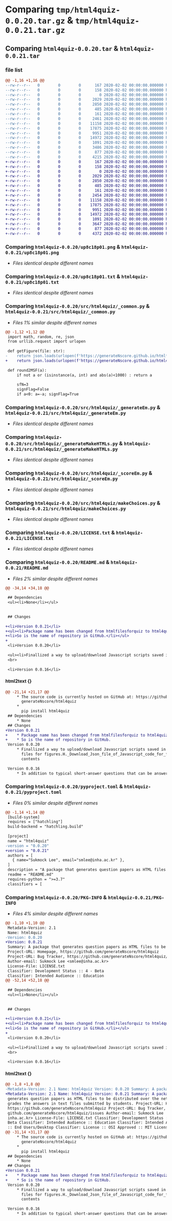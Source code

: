 # Comparing `tmp/html4quiz-0.0.20.tar.gz` & `tmp/html4quiz-0.0.21.tar.gz`

## Comparing `html4quiz-0.0.20.tar` & `html4quiz-0.0.21.tar`

### file list

```diff
@@ -1,16 +1,16 @@
--rw-r--r--   0        0        0      167 2020-02-02 00:00:00.000000 html4quiz-0.0.20/Embedding Images in HTMLs.url
--rw-r--r--   0        0        0      158 2020-02-02 00:00:00.000000 html4quiz-0.0.20/Packaging.url
--rw-r--r--   0        0        0        0 2020-02-02 00:00:00.000000 html4quiz-0.0.20/certutil -encode mypicture.png mypicture.txt.txt
--rw-r--r--   0        0        0     2029 2020-02-02 00:00:00.000000 html4quiz-0.0.20/up8c18p01.png
--rw-r--r--   0        0        0     2850 2020-02-02 00:00:00.000000 html4quiz-0.0.20/up8c18p01.txt
--rw-r--r--   0        0        0      485 2020-02-02 00:00:00.000000 html4quiz-0.0.20/updatePackage.txt
--rw-r--r--   0        0        0      161 2020-02-02 00:00:00.000000 html4quiz-0.0.20/src/html4quiz/__init__.py
--rw-r--r--   0        0        0     2461 2020-02-02 00:00:00.000000 html4quiz-0.0.20/src/html4quiz/_common.py
--rw-r--r--   0        0        0    11158 2020-02-02 00:00:00.000000 html4quiz-0.0.20/src/html4quiz/_generateEm.py
--rw-r--r--   0        0        0    17875 2020-02-02 00:00:00.000000 html4quiz-0.0.20/src/html4quiz/_generateMakeHTMLs.py
--rw-r--r--   0        0        0     9951 2020-02-02 00:00:00.000000 html4quiz-0.0.20/src/html4quiz/_scoreEm.py
--rw-r--r--   0        0        0    14972 2020-02-02 00:00:00.000000 html4quiz-0.0.20/src/html4quiz/makeChoices.py
--rw-r--r--   0        0        0     1091 2020-02-02 00:00:00.000000 html4quiz-0.0.20/LICENSE.txt
--rw-r--r--   0        0        0     3486 2020-02-02 00:00:00.000000 html4quiz-0.0.20/README.md
--rw-r--r--   0        0        0      877 2020-02-02 00:00:00.000000 html4quiz-0.0.20/pyproject.toml
--rw-r--r--   0        0        0     4215 2020-02-02 00:00:00.000000 html4quiz-0.0.20/PKG-INFO
+-rw-r--r--   0        0        0      167 2020-02-02 00:00:00.000000 html4quiz-0.0.21/Embedding Images in HTMLs.url
+-rw-r--r--   0        0        0      158 2020-02-02 00:00:00.000000 html4quiz-0.0.21/Packaging.url
+-rw-r--r--   0        0        0        0 2020-02-02 00:00:00.000000 html4quiz-0.0.21/certutil -encode mypicture.png mypicture.txt.txt
+-rw-r--r--   0        0        0     2029 2020-02-02 00:00:00.000000 html4quiz-0.0.21/up8c18p01.png
+-rw-r--r--   0        0        0     2850 2020-02-02 00:00:00.000000 html4quiz-0.0.21/up8c18p01.txt
+-rw-r--r--   0        0        0      485 2020-02-02 00:00:00.000000 html4quiz-0.0.21/updatePackage.txt
+-rw-r--r--   0        0        0      161 2020-02-02 00:00:00.000000 html4quiz-0.0.21/src/html4quiz/__init__.py
+-rw-r--r--   0        0        0     2454 2020-02-02 00:00:00.000000 html4quiz-0.0.21/src/html4quiz/_common.py
+-rw-r--r--   0        0        0    11158 2020-02-02 00:00:00.000000 html4quiz-0.0.21/src/html4quiz/_generateEm.py
+-rw-r--r--   0        0        0    17875 2020-02-02 00:00:00.000000 html4quiz-0.0.21/src/html4quiz/_generateMakeHTMLs.py
+-rw-r--r--   0        0        0     9951 2020-02-02 00:00:00.000000 html4quiz-0.0.21/src/html4quiz/_scoreEm.py
+-rw-r--r--   0        0        0    14972 2020-02-02 00:00:00.000000 html4quiz-0.0.21/src/html4quiz/makeChoices.py
+-rw-r--r--   0        0        0     1091 2020-02-02 00:00:00.000000 html4quiz-0.0.21/LICENSE.txt
+-rw-r--r--   0        0        0     3647 2020-02-02 00:00:00.000000 html4quiz-0.0.21/README.md
+-rw-r--r--   0        0        0      877 2020-02-02 00:00:00.000000 html4quiz-0.0.21/pyproject.toml
+-rw-r--r--   0        0        0     4372 2020-02-02 00:00:00.000000 html4quiz-0.0.21/PKG-INFO
```

### Comparing `html4quiz-0.0.20/up8c18p01.png` & `html4quiz-0.0.21/up8c18p01.png`

 * *Files identical despite different names*

### Comparing `html4quiz-0.0.20/up8c18p01.txt` & `html4quiz-0.0.21/up8c18p01.txt`

 * *Files identical despite different names*

### Comparing `html4quiz-0.0.20/src/html4quiz/_common.py` & `html4quiz-0.0.21/src/html4quiz/_common.py`

 * *Files 1% similar despite different names*

```diff
@@ -1,12 +1,12 @@
 import math, random, re, json
 from urllib.request import urlopen
 
 def getFigure(file: str):
-    return json.loads(urlopen(f'https://generateNscore.github.io/htmlfilesforquiz/JS/{file}.json').read())
+    return json.loads(urlopen(f'https://generateNscore.github.io/html4quiz/JS/{file}.json').read())
 
 def round2MSF(a):
     if not a or (isinstance(a, int) and abs(a)<1000) : return a
 
     sfN=3
     signFlag=False
     if a<0: a=-a; signFlag=True
```

### Comparing `html4quiz-0.0.20/src/html4quiz/_generateEm.py` & `html4quiz-0.0.21/src/html4quiz/_generateEm.py`

 * *Files identical despite different names*

### Comparing `html4quiz-0.0.20/src/html4quiz/_generateMakeHTMLs.py` & `html4quiz-0.0.21/src/html4quiz/_generateMakeHTMLs.py`

 * *Files identical despite different names*

### Comparing `html4quiz-0.0.20/src/html4quiz/_scoreEm.py` & `html4quiz-0.0.21/src/html4quiz/_scoreEm.py`

 * *Files identical despite different names*

### Comparing `html4quiz-0.0.20/src/html4quiz/makeChoices.py` & `html4quiz-0.0.21/src/html4quiz/makeChoices.py`

 * *Files identical despite different names*

### Comparing `html4quiz-0.0.20/LICENSE.txt` & `html4quiz-0.0.21/LICENSE.txt`

 * *Files identical despite different names*

### Comparing `html4quiz-0.0.20/README.md` & `html4quiz-0.0.21/README.md`

 * *Files 2% similar despite different names*

```diff
@@ -34,14 +34,18 @@
 
 ## Dependencies
 <ul><li>None</li></ul>
 
 
 ## Changes
 
+<li>Version 0.0.21</li>
+<ul><li>Package name has been changed from htmlfilesforquiz to html4quiz</li>
+<li>So is the name of repository in GitHub.</li></ul>
+
 <li>Version 0.0.20</li>
 
 <ul><li>Finallized a way to upload/download Javascript scripts saved in JSON files for figures.<a href="https://github.com/generateNscore/html4quiz/wiki#h-download-json-file-of-javascript-code-for-figure-contents">H. Download Json file of Javascript code for figure contents</a></li></ul>
 <br>
 
 <li>Version 0.0.16</li>
```

#### html2text {}

```diff
@@ -21,14 +21,17 @@
     * The source code is currently hosted on GitHub at: https://github.com/
       generateNscore/html4quiz
     *
       pip install html4quiz
 ## Dependencies
     * None
 ## Changes
+Version 0.0.21
+    * Package name has been changed from htmlfilesforquiz to html4quiz
+    * So is the name of repository in GitHub.
 Version 0.0.20
     * Finallized a way to upload/download Javascript scripts saved in JSON
       files for figures.H._Download_Json_file_of_Javascript_code_for_figure
       contents
 
 Version 0.0.16
     * In addition to typical short-answer questions that can be answered on the
```

### Comparing `html4quiz-0.0.20/pyproject.toml` & `html4quiz-0.0.21/pyproject.toml`

 * *Files 0% similar despite different names*

```diff
@@ -1,14 +1,14 @@
 [build-system]
 requires = ["hatchling"]
 build-backend = "hatchling.build"
 
 [project]
 name = "html4quiz"
-version = "0.0.20"
+version = "0.0.21"
 authors = [
   { name="Sukmock Lee", email="smlee@inha.ac.kr" },
 ]
 description = "A package that generates question papers as HTML files to be distributed over the network and grades the answers in text files submitted by students."
 readme = "README.md"
 requires-python = ">=3.7"
 classifiers = [
```

### Comparing `html4quiz-0.0.20/PKG-INFO` & `html4quiz-0.0.21/PKG-INFO`

 * *Files 4% similar despite different names*

```diff
@@ -1,10 +1,10 @@
 Metadata-Version: 2.1
 Name: html4quiz
-Version: 0.0.20
+Version: 0.0.21
 Summary: A package that generates question papers as HTML files to be distributed over the network and grades the answers in text files submitted by students.
 Project-URL: Homepage, https://github.com/generateNscore/html4quiz
 Project-URL: Bug Tracker, https://github.com/generateNscore/html4quiz/issues
 Author-email: Sukmock Lee <smlee@inha.ac.kr>
 License-File: LICENSE.txt
 Classifier: Development Status :: 4 - Beta
 Classifier: Intended Audience :: Education
@@ -52,14 +52,18 @@
 
 ## Dependencies
 <ul><li>None</li></ul>
 
 
 ## Changes
 
+<li>Version 0.0.21</li>
+<ul><li>Package name has been changed from htmlfilesforquiz to html4quiz</li>
+<li>So is the name of repository in GitHub.</li></ul>
+
 <li>Version 0.0.20</li>
 
 <ul><li>Finallized a way to upload/download Javascript scripts saved in JSON files for figures.<a href="https://github.com/generateNscore/html4quiz/wiki#h-download-json-file-of-javascript-code-for-figure-contents">H. Download Json file of Javascript code for figure contents</a></li></ul>
 <br>
 
 <li>Version 0.0.16</li>
```

#### html2text {}

```diff
@@ -1,8 +1,8 @@
-Metadata-Version: 2.1 Name: html4quiz Version: 0.0.20 Summary: A package that
+Metadata-Version: 2.1 Name: html4quiz Version: 0.0.21 Summary: A package that
 generates question papers as HTML files to be distributed over the network and
 grades the answers in text files submitted by students. Project-URL: Homepage,
 https://github.com/generateNscore/html4quiz Project-URL: Bug Tracker, https://
 github.com/generateNscore/html4quiz/issues Author-email: Sukmock Lee
 inha.ac.kr> License-File: LICENSE.txt Classifier: Development Status :: 4 -
 Beta Classifier: Intended Audience :: Education Classifier: Intended Audience
 :: End Users/Desktop Classifier: License :: OSI Approved :: MIT License
@@ -31,14 +31,17 @@
     * The source code is currently hosted on GitHub at: https://github.com/
       generateNscore/html4quiz
     *
       pip install html4quiz
 ## Dependencies
     * None
 ## Changes
+Version 0.0.21
+    * Package name has been changed from htmlfilesforquiz to html4quiz
+    * So is the name of repository in GitHub.
 Version 0.0.20
     * Finallized a way to upload/download Javascript scripts saved in JSON
       files for figures.H._Download_Json_file_of_Javascript_code_for_figure
       contents
 
 Version 0.0.16
     * In addition to typical short-answer questions that can be answered on the
```


